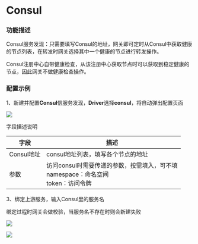 # Consul

### 功能描述

Consul服务发现：只需要填写Consul的地址，网关即可定时从Consul中获取健康的节点列表，在转发时网关选择其中一个健康的节点进行转发操作。

Consul注册中心自带健康检查，从该注册中心获取节点时可以获取到稳定健康的节点，因此网关不做健康检查操作。

### 配置示例
1、新建并配置**Consul**信服务发现，**Driver**选择**consul**，将自动弹出配置页面

![](http://data.eolinker.com/course/d6qzdNI1122ff99b90d9f89ca9b38857ca001b98cbc93bc.gif)



字段描述说明

| 字段       | 描述                                                         |
| ---------- | ------------------------------------------------------------ |
| Consul地址 | consul地址列表，填写各个节点的地址                           |
| 参数       | 访问consul时需要传递的参数，按需填入，可不填<br>namespace：命名空间<br>token：访问令牌 |

3、绑定上游服务，输入Consul里的服务名

绑定过程时网关会做校验，当服务名不存在时则会新建失败

![](http://data.eolinker.com/course/Hysrhlfa93c623342bdd30b54417a25c29a1956a00f7893.png)

![](http://data.eolinker.com/course/DU2I38Gaa0021af490925ef5ef98f4b29377b5f999e0fa8.gif)
